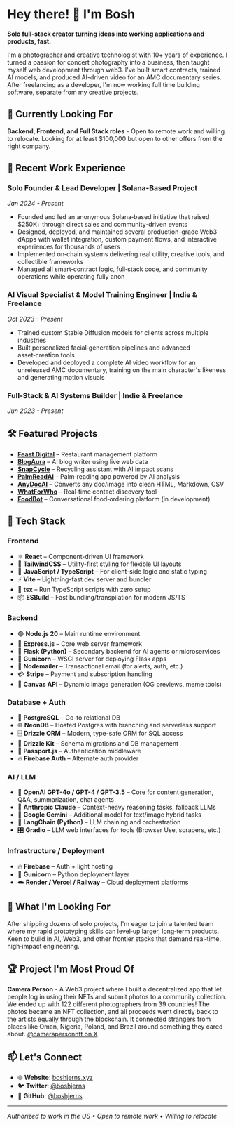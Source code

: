 # Hey there! 👋 I'm Bosh

**Solo full-stack creator turning ideas into working applications and products, fast.**

I'm a photographer and creative technologist with 10+ years of experience. I turned a passion for concert photography into a business, then taught myself web development through web3. I've built smart contracts, trained AI models, and produced AI-driven video for an AMC documentary series. After freelancing as a developer, I'm now working full time building software, separate from my creative projects.

## 🚀 Currently Looking For

**Backend, Frontend, and Full Stack roles** - Open to remote work and willing to relocate. Looking for at least $100,000 but open to other offers from the right company.

## 💼 Recent Work Experience

### Solo Founder & Lead Developer | Solana-Based Project
*Jan 2024 - Present*
- Founded and led an anonymous Solana‑based initiative that raised $250K+ through direct sales and community-driven events
- Designed, deployed, and maintained several production-grade Web3 dApps with wallet integration, custom payment flows, and interactive experiences for thousands of users
- Implemented on‑chain systems delivering real utility, creative tools, and collectible frameworks
- Managed all smart‑contract logic, full‑stack code, and community operations while operating fully anon

### AI Visual Specialist & Model Training Engineer | Indie & Freelance
*Oct 2023 - Present*
- Trained custom Stable Diffusion models for clients across multiple industries
- Built personalized facial‑generation pipelines and advanced asset‑creation tools
- Developed and deployed a complete AI video workflow for an unreleased AMC documentary, training on the main character's likeness and generating motion visuals

### Full‑Stack & AI Systems Builder | Indie & Freelance
*Jun 2023 - Present*

## 🛠️ Featured Projects

- **[Feast Digital](https://feast.digital)** – Restaurant management platform
- **[BlogAura](https://blogaura.ai)** – AI blog writer using live web data
- **[SnapCycle](https://snapcycle.fun)** – Recycling assistant with AI impact scans
- **[PalmReadAI](https://palmreadai.com)** – Palm‑reading app powered by AI analysis
- **[AnyDocAI](https://anydocai.com)** – Converts any doc/image into clean HTML, Markdown, CSV
- **[WhatForWho](https://whatforwho.xyz)** – Real‑time contact discovery tool
- **[FoodBot](https://foodbot.shop)** – Conversational food‑ordering platform (in development)

## 🧠 Tech Stack

### Frontend
- ⚛️ **React** – Component-driven UI framework
- 🎨 **TailwindCSS** – Utility-first styling for flexible UI layouts
- 📝 **JavaScript / TypeScript** – For client-side logic and static typing
- ⚡ **Vite** – Lightning-fast dev server and bundler
- 🔧 **tsx** – Run TypeScript scripts with zero setup
- 📦 **ESBuild** – Fast bundling/transpilation for modern JS/TS

### Backend
- 🟢 **Node.js 20** – Main runtime environment
- 🚀 **Express.js** – Core web server framework
- 🐍 **Flask (Python)** – Secondary backend for AI agents or microservices
- 🦄 **Gunicorn** – WSGI server for deploying Flask apps
- 📧 **Nodemailer** – Transactional email (for alerts, auth, etc.)
- 💳 **Stripe** – Payment and subscription handling
- 🎨 **Canvas API** – Dynamic image generation (OG previews, meme tools)

### Database + Auth
- 🐘 **PostgreSQL** – Go-to relational DB
- 🌐 **NeonDB** – Hosted Postgres with branching and serverless support
- 🗄️ **Drizzle ORM** – Modern, type-safe ORM for SQL access
- 🔧 **Drizzle Kit** – Schema migrations and DB management
- 🛂 **Passport.js** – Authentication middleware
- 🔥 **Firebase Auth** – Alternate auth provider

### AI / LLM
- 🤖 **OpenAI GPT-4o / GPT-4 / GPT-3.5** – Core for content generation, Q&A, summarization, chat agents
- 🧠 **Anthropic Claude** – Context-heavy reasoning tasks, fallback LLMs
- 💎 **Google Gemini** – Additional model for text/image hybrid tasks
- 🔗 **LangChain (Python)** – LLM chaining and orchestration
- 🎛️ **Gradio** – LLM web interfaces for tools (Browser Use, scrapers, etc.)

### Infrastructure / Deployment
- 🔥 **Firebase** – Auth + light hosting
- 🦄 **Gunicorn** – Python deployment layer
- ☁️ **Render / Vercel / Railway** – Cloud deployment platforms

## 🎯 What I'm Looking For

After shipping dozens of solo projects, I'm eager to join a talented team where my rapid prototyping skills can level‑up larger, long‑term products. Keen to build in AI, Web3, and other frontier stacks that demand real‑time, high‑impact engineering.

## 🏆 Project I'm Most Proud Of

**Camera Person** - A Web3 project where I built a decentralized app that let people log in using their NFTs and submit photos to a community collection. We ended up with 122 different photographers from 39 countries! The photos became an NFT collection, and all proceeds went directly back to the artists equally through the blockchain. It connected strangers from places like Oman, Nigeria, Poland, and Brazil around something they cared about. [@camerapersonnft on X](https://twitter.com/camerapersonnft)

## 📫 Let's Connect

- 🌐 **Website**: [boshjerns.xyz](https://www.boshjerns.xyz/)
- 🐦 **Twitter**: [@boshjerns](https://twitter.com/boshjerns)
- 💼 **GitHub**: [@boshjerns](https://github.com/boshjerns)

---

*Authorized to work in the US • Open to remote work • Willing to relocate* 